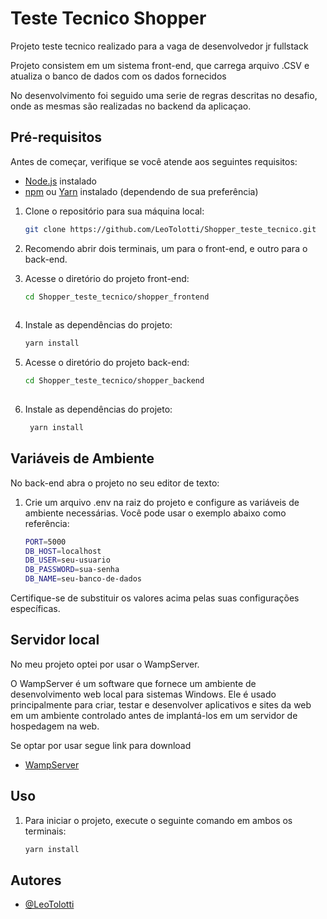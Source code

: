 
# Teste Tecnico Shopper

Projeto teste tecnico realizado para a vaga de desenvolvedor jr fullstack

Projeto consistem em um sistema front-end, que carrega arquivo .CSV e atualiza o banco de dados com os dados fornecidos

No desenvolvimento foi seguido uma serie de regras descritas no desafio, onde as mesmas são realizadas no backend da aplicaçao.



## Pré-requisitos

Antes de começar, verifique se você atende aos seguintes requisitos:

- [Node.js](https://nodejs.org/) instalado
- [npm](https://www.npmjs.com/) ou [Yarn](https://yarnpkg.com/) instalado (dependendo de sua preferência)

1. Clone o repositório para sua máquina local:

   ```bash
   git clone https://github.com/LeoTolotti/Shopper_teste_tecnico.git  

2. Recomendo abrir dois terminais, um para o front-end, e outro para o back-end.

3. Acesse o diretório do projeto front-end:

   ```bash
   cd Shopper_teste_tecnico/shopper_frontend  
 
4. Instale as dependências do projeto:

   ```bash
   yarn install 

5. Acesse o diretório do projeto back-end:

   ```bash
   cd Shopper_teste_tecnico/shopper_backend 
 
6. Instale as dependências do projeto:

   ```bash
    yarn install  

## Variáveis de Ambiente

No back-end abra o projeto no seu editor de texto:

1. Crie um arquivo .env na raiz do projeto e configure as variáveis de ambiente necessárias. Você pode usar o exemplo abaixo como referência:
   ```bash
   PORT=5000
   DB_HOST=localhost
   DB_USER=seu-usuario
   DB_PASSWORD=sua-senha
   DB_NAME=seu-banco-de-dados
Certifique-se de substituir os valores acima pelas suas configurações específicas.

## Servidor local

No meu projeto optei por usar o WampServer.

O WampServer é um software que fornece um ambiente de desenvolvimento web local para sistemas Windows. Ele é usado principalmente para criar, testar e desenvolver aplicativos e sites da web em um ambiente controlado antes de implantá-los em um servidor de hospedagem na web.

Se optar por usar segue link para download
- [WampServer](https://www.wampserver.com/en/download-wampserver-64bits/) 

 ## Uso
1. Para iniciar o projeto, execute o seguinte comando em ambos os terminais:
   ```bash
   yarn install 
## Autores

- [@LeoTolotti](https://github.com/LeoTolotti)


